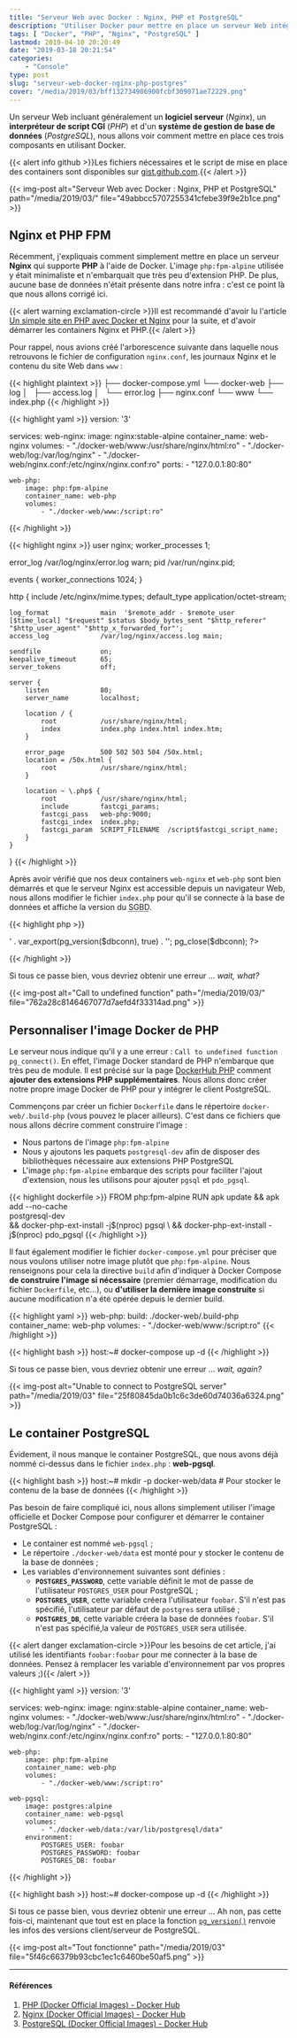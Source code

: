 ```yaml
---
title: "Serveur Web avec Docker : Nginx, PHP et PostgreSQL"
description: "Utiliser Docker pour mettre en place un serveur Web intégrant une base de données PostgreSQL, PHP-FPM et servi par Nginx."
tags: [ "Docker", "PHP", "Nginx", "PostgreSQL" ]
lastmod: 2019-04-10 20:20:49
date: "2019-03-18 20:21:54"
categories:
    - "Console"
type: post
slug: "serveur-web-docker-nginx-php-postgres"
cover: "/media/2019/03/bff132734906900fcbf309071ae72229.png"
---
```


Un serveur Web incluant généralement un **logiciel serveur** (_Nginx_), un **interpréteur de script CGI** (_PHP_) et d'un **système de gestion de base de données** (_PostgreSQL_), nous allons voir comment mettre en place ces trois composants en utilisant Docker.

<!-- more -->

{{< alert info github >}}Les fichiers nécessaires et le script de mise en place des containers sont disponibles sur [gist.github.com](https://gist.github.com/vonKrafft/18019dedb49eae01035489bbb9ff856c).{{< /alert >}}

{{< img-post alt="Serveur Web avec Docker : Nginx, PHP et PostgreSQL" path="/media/2019/03/" file="49abbcc5707255341cfebe39f9e2b1ce.png" >}}

## Nginx et PHP FPM

Récemment, j'expliquais comment simplement mettre en place un serveur **Nginx** qui supporte **PHP** à l'aide de Docker. L'image `php:fpm-alpine` utilisée y était minimaliste et n'embarquait que très peu d'extension PHP. De plus, aucune base de données n'était présente dans notre infra : c'est ce point là que nous allons corrigé ici.

{{< alert warning exclamation-circle >}}Il est recommandé d'avoir lu l'article [Un simple site en PHP avec Docker et Nginx](/console/simple-site-php-avec-docker-nginx) pour la suite, et d'avoir démarrer les containers Nginx et PHP.{{< /alert >}}

Pour rappel, nous avions créé l'arborescence suivante dans laquelle nous retrouvons le fichier de configuration `nginx.conf`, les journaux Nginx et le contenu du site Web dans `www` :

{{< highlight plaintext >}}
├── docker-compose.yml
└── docker-web
    ├── log
    │   ├── access.log
    │   └── error.log
    ├── nginx.conf
    └── www
        └── index.php
{{< /highlight >}}

{{< highlight yaml >}}
version: '3'

services:
    web-nginx:
        image: nginx:stable-alpine
        container_name: web-nginx
        volumes:
            - "./docker-web/www:/usr/share/nginx/html:ro"
            - "./docker-web/log:/var/log/nginx"
            - "./docker-web/nginx.conf:/etc/nginx/nginx.conf:ro"
        ports:
            - "127.0.0.1:80:80"

    web-php:
        image: php:fpm-alpine
        container_name: web-php
        volumes:
            - "./docker-web/www:/script:ro"
{{< /highlight >}}

{{< highlight nginx >}}
user                       nginx;
worker_processes           1;

error_log                  /var/log/nginx/error.log warn;
pid                        /var/run/nginx.pid;

events {
    worker_connections     1024;
}

http {
    include                /etc/nginx/mime.types;
    default_type           application/octet-stream;
    
    log_format             main  '$remote_addr - $remote_user [$time_local] "$request" $status $body_bytes_sent "$http_referer" "$http_user_agent" "$http_x_forwarded_for"';
    access_log             /var/log/nginx/access.log main;
    
    sendfile               on;
    keepalive_timeout      65;
    server_tokens          off;

    server {
        listen             80;
        server_name        localhost;
        
        location / {
            root           /usr/share/nginx/html;
            index          index.php index.html index.htm;
        }
        
        error_page         500 502 503 504 /50x.html;
        location = /50x.html {
            root           /usr/share/nginx/html;
        }

        location ~ \.php$ {
            root           /usr/share/nginx/html;
            include        fastcgi_params;
            fastcgi_pass   web-php:9000;
            fastcgi_index  index.php;
            fastcgi_param  SCRIPT_FILENAME  /script$fastcgi_script_name;
        }
    }
}
{{< /highlight >}}

Après avoir vérifié que nos deux containers `web-nginx` et `web-php` sont bien démarrés et que le serveur Nginx est accessible depuis un navigateur Web, nous allons modifier le fichier `index.php` pour qu'il se connecte à la base de données et affiche la version du <abbr title="Système de Gestion de Base de Données">SGBD</abbr>.

{{< highlight php >}}
<?php
$dbconn = pg_connect('host=web-pgsql port=5432 dbname=foobar user=foobar password=foobar')
    or die('Could not connect');
     
echo '<pre>' . var_export(pg_version($dbconn), true) . '</pre>';

pg_close($dbconn);
?>
{{< /highlight >}}

Si tous ce passe bien, vous devriez obtenir une erreur ... _wait, what?_

{{< img-post alt="Call to undefined function" path="/media/2019/03/" file="762a28c8146467077d7aefd4f33314ad.png" >}}

## Personnaliser l'image Docker de PHP

Le serveur nous indique qu'il y a une erreur : `Call to undefined function pg_connect()`. En effet, l'image Docker standard de PHP n'embarque que très peu de module. Il est précisé sur la page [DockerHub PHP](https://hub.docker.com/_/php) comment **ajouter des extensions PHP supplémentaires**. Nous allons donc créer notre propre image Docker de PHP pour y intégrer le client PostgreSQL.

Commençons par créer un fichier `Dockerfile` dans le répertoire `docker-web/.build-php` (vous pouvez le placer ailleurs). C'est dans ce fichiers que nous allons décrire comment construire l'image :

- Nous partons de l'image `php:fpm-alpine`
- Nous y ajoutons les paquets `postgresql-dev` afin de disposer des bibliothèques nécessaire aux extensions PHP PostgreSQL
- L'image `php:fpm-alpine` embarque des scripts pour faciliter l'ajout d'extension, nous les utilisons pour ajouter `pgsql` et `pdo_pgsql`.

{{< highlight dockerfile >}}
FROM php:fpm-alpine
RUN apk update && apk add --no-cache \
        postgresql-dev \
    && docker-php-ext-install -j$(nproc) pgsql \
    && docker-php-ext-install -j$(nproc) pdo_pgsql
{{< /highlight >}}

Il faut également modifier le fichier `docker-compose.yml` pour préciser que nous voulons utiliser notre image plutôt que `php:fpm-alpine`. Nous renseignons pour cela la directive `build` afin d'indiquer à Docker Compose **de construire l'image si nécessaire** (premier démarrage, modification du fichier `Dockerfile`, etc...), ou **d'utiliser la dernière image construite** si aucune modification n'a été opérée depuis le dernier build.

{{< highlight yaml >}}
web-php:
    build: ./docker-web/.build-php
    container_name: web-php
    volumes:
        - "./docker-web/www:/script:ro"
{{< /highlight >}}

{{< highlight bash >}}
host:~# docker-compose up -d
{{< /highlight >}}

Si tous ce passe bien, vous devriez obtenir une erreur ... _wait, again?_

{{< img-post alt="Unable to connect to PostgreSQL server" path="/media/2019/03" file="25f80845da0b1c6c3de60d74036a6324.png" >}}

## Le container PostgreSQL

Évidement, il nous manque le container PostgreSQL, que nous avons déjà nommé ci-dessus dans le fichier `index.php` : **web-pgsql**.

{{< highlight bash >}}
host:~# mkdir -p docker-web/data # Pour stocker le contenu de la base de données
{{< /highlight >}}

Pas besoin de faire compliqué ici, nous allons simplement utiliser l'image officielle et Docker Compose pour configurer et démarrer le container PostgreSQL :

- Le container est nommé `web-pgsql` ;
- Le répertoire `./docker-web/data` est monté pour y stocker le contenu de la base de données ;
- Les variables d'environnement suivantes sont définies :
    - **`POSTGRES_PASSWORD`**, cette variable définit le mot de passe de l'utilisateur `POSTGRES_USER` pour PostgreSQL ;
    - **`POSTGRES_USER`**, cette variable créera l'utilisateur `foobar`. S'il n'est pas spécifié, l'utilisateur par défaut de `postgres` sera utilisé ;
    - **`POSTGRES_DB`**, cette variable créera la base de données `foobar`. S'il n'est pas spécifié,la valeur de `POSTGRES_USER` sera utilisée.

{{< alert danger exclamation-circle >}}Pour les besoins de cet article, j'ai utilisé les identifiants `foobar:foobar` pour me connecter à la base de données. Pensez à remplacer les variable d'environnement par vos propres valeurs ;){{< /alert >}}

{{< highlight yaml >}}
version: '3'

services:
    web-nginx:
        image: nginx:stable-alpine
        container_name: web-nginx
        volumes:
            - "./docker-web/www:/usr/share/nginx/html:ro"
            - "./docker-web/log:/var/log/nginx"
            - "./docker-web/nginx.conf:/etc/nginx/nginx.conf:ro"
        ports:
            - "127.0.0.1:80:80"

    web-php:
        image: php:fpm-alpine
        container_name: web-php
        volumes:
            - "./docker-web/www:/script:ro"

    web-pgsql:
        image: postgres:alpine
        container_name: web-pgsql
        volumes:
            - "./docker-web/data:/var/lib/postgresql/data"
        environment:
            POSTGRES_USER: foobar
            POSTGRES_PASSWORD: foobar
            POSTGRES_DB: foobar
{{< /highlight >}}

{{< highlight bash >}}
host:~# docker-compose up -d
{{< /highlight >}}

Si tous ce passe bien, vous devriez obtenir une erreur ... Ah non, pas cette fois-ci, maintenant que tout est en place la fonction [`pg_version()`](https://secure.php.net/manual/fr/function.pg-version.php) renvoie les infos des versions client/serveur de PostgreSQL.

{{< img-post alt="Tout fonctionne" path="/media/2019/03" file="5f46c66379b93cbc1ec1c6460be50af5.png" >}}

---

#### Références

1. [PHP (Docker Official Images) - Docker Hub](https://hub.docker.com/_/php)
2. [Nginx (Docker Official Images) - Docker Hub](https://hub.docker.com/_/nginx)
3. [PostgreSQL (Docker Official Images) - Docker Hub](https://hub.docker.com/_/postgres)

